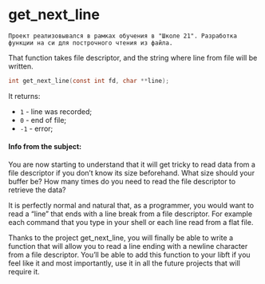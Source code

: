 # get_next_line

`Проект реализовывался в рамках обучения в "Школе 21". Разработка функции на си для построчного чтения из файла.`

That function takes file descriptor, and the string where line from file will be written.

```c
int get_next_line(const int fd, char **line);
```

It returns:
* `1` - line was recorded;
* `0` - end of file;
* `-1` - error;


#### Info from the subject:

<p>You are now starting to understand that it will get tricky to read data from a file descriptor if you don’t know its size beforehand. What size should your buffer be? How many times do you need to read the file descriptor to retrieve the data?</p>

<p>It is perfectly normal and natural that, as a programmer, you would want to read a “line” that ends with a line break from a file descriptor. For example each command that you type in your shell or each line read from a flat file.</p>

<p>Thanks to the project get_next_line, you will finally be able to write a function that will allow you to read a line ending with a newline character from a file descriptor. You’ll be able to add this function to your libft if you feel like it and most importantly, use it in all the future projects that will require it.</p>
